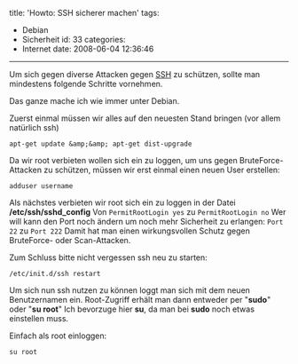 title: 'Howto: SSH sicherer machen'
tags:
  - Debian
  - Sicherheit
id: 33
categories:
  - Internet
date: 2008-06-04 12:36:46
---

Um sich gegen diverse Attacken gegen [SSH](http://www.openssh.org/ "OpenSSH") zu schützen, sollte man mindestens folgende Schritte vornehmen.

Das ganze mache ich wie immer unter Debian.


Zuerst einmal müssen wir alles auf den neuesten Stand bringen (vor allem natürlich ssh)
```shell
apt-get update &amp;&amp; apt-get dist-upgrade
```
Da wir root verbieten wollen sich ein zu loggen, um uns gegen BruteForce-Attacken zu schützen, müssen wir erst einmal einen neuen User erstellen:
```shell
adduser username
```
Als nächstes verbieten wir root sich ein zu loggen in der Datei **/etc/ssh/sshd_config**
Von
`PermitRootLogin yes` zu `PermitRootLogin no`
Wer will kann den Port noch ändern um noch mehr Sicherheit zu erlangen:
`Port 22` zu `Port 222`
Damit hat man einen wirkungsvollen Schutz gegen BruteForce- oder Scan-Attacken.

Zum Schluss bitte nicht vergessen ssh neu zu starten:
```shell
/etc/init.d/ssh restart
```
Um sich nun ssh nutzen zu können loggt man sich mit dem neuen Benutzernamen ein. Root-Zugriff erhält man dann entweder per "**sudo**" oder "**su root**"
Ich bevorzuge hier **su**, da man bei **sudo** noch etwas einstellen muss.

Einfach als root einloggen:
```shell
su root
```